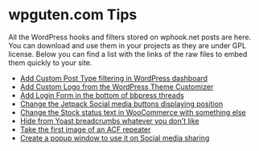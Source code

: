 # wpguten.com Tips
All the WordPress hooks and filters stored on wphook.net posts are here. You can download and use them in your projects as they are under GPL license. Below you can find a list with the links of the raw files to embed them quickly to your site.

<ul>
<li><a href="https://raw.githubusercontent.com/ifrountas/wphook-tuts/master/add-cpt-filter-to-dashboard.php">Add Custom Post Type filtering in WordPress dashboard</a></li>
<li><a href="https://raw.githubusercontent.com/ifrountas/wphook-tuts/master/add-custom-image-in-wp-customizer.php">Add Custom Logo from the WordPress Theme Customizer</a></li>
<li><a href="https://raw.githubusercontent.com/ifrountas/wphook-tuts/master/bbpress-add-login-form-in-bottom.php">Add Login Form in the bottom of bbpress threads</a></li>
<li><a href="https://raw.githubusercontent.com/ifrountas/wphook-tuts/master/change-jetpack-displaying-position.php">Change the Jetpack Social media buttons displaying position</a></li>
<li><a href="https://raw.githubusercontent.com/ifrountas/wphook-tuts/master/change-status-stock.php">Change the Stock status text in WooCommerce with something else</a></li>
<li><a href="https://raw.githubusercontent.com/ifrountas/wphook-tuts/master/hook-yoast-breadcrumbs.php">Hide from Yoast breadcrumbs whatever you don't like</a></li>
<li><a href="https://raw.githubusercontent.com/ifrountas/wphook-tuts/master/link-of-first-image-acf-loop.php">Take the first image of an ACF repeater</a></li>
<li><a href="https://raw.githubusercontent.com/ifrountas/wphook-tuts/master/share.js">Create a popup window to use it on Social media sharing</a></li>
</ul>
